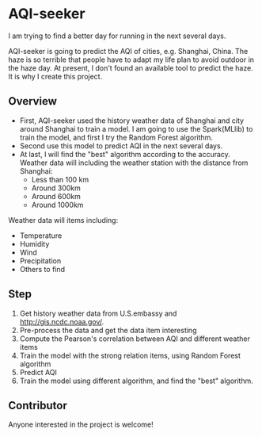 # AQI-seeker
I am trying to find a better day for running in the next several days.

AQI-seeker is going to predict the AQI of cities, e.g. Shanghai, China. The haze is so terrible that people have to adapt
my life plan to avoid outdoor in the haze day. At present, I don't found an available tool to
predict the haze. It is why I create this project.

## Overview
  * First, AQI-seeker used the history weather data of Shanghai and city around Shanghai to train a model. I am
  going to use the Spark(MLlib) to train the model, and first I try the Random Forest algorithm.
  * Second use this model to predict AQI in the next several days.
  * At last, I will find the "best" algorithm according to the accuracy.
  Weather data will including the weather station with the distance from Shanghai:
    - Less than 100 km
    - Around 300km
    - Around 600km
    - Around 1000km

  Weather data will items including:
  - Temperature
  - Humidity
  - Wind
  - Precipitation
  - Others to find

## Step
 1. Get history weather data from U.S.embassy and http://gis.ncdc.noaa.gov/.
 2. Pre-process the data and get the data item interesting
 3. Compute the Pearson's correlation between AQI and different weather items
 4. Train the model with the strong relation items, using Random Forest algorithm
 5. Predict AQI
 6. Train the model using different algorithm, and find the "best" algorithm.


## Contributor
  Anyone interested in the project is welcome!